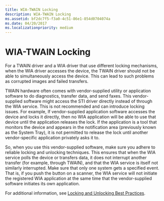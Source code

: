 ```yaml
---
title: WIA-TWAIN Locking
description: WIA-TWAIN Locking
ms.assetid: bf2dc7f5-f3a0-4c51-86e1-854d0704074a
ms.date: 04/20/2017
ms.localizationpriority: medium
---
```


# WIA-TWAIN Locking





For a TWAIN driver and a WIA driver that use different locking mechanisms, when the WIA driver accesses the device, the TWAIN driver should not be able to simultaneously access the device. This can lead to such problems as corrupted images and failed transfers.

TWAIN hardware often comes with vendor-supplied utility or application software to do diagnostics, transfer data, and send faxes. This vendor-supplied software might access the STI driver directly instead of through the WIA service. This is not recommended and can introduce locking issues. For example, If vendor-supplied application software accesses the device and locks it directly, then no WIA application will be able to use that device until the application releases the lock. If the application is a tool that monitors the device and appears in the notification area (previously known as the System Tray), it is not permitted to release the lock until another vendor-specific application privately asks it to.

So, when you use this vendor-supplied software, make sure you adhere to reliable locking and unlocking techniques. This ensures that when the WIA service polls the device or transfers data, it does not interrupt another transfer (for example, through TWAIN), and that the WIA service is itself not similarly interrupted. Make sure that only one system gets a specified event. That is, if you push the button on a scanner, the WIA service will not initiate the registered WIA application at the same time that the vendor-supplied software initiates its own application.

For additional information, see [Locking and Unlocking Best Practices](locking-and-unlocking-best-practices.md).

 

 




